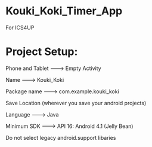 # Kouki_Koki_Timer_App
For ICS4UP

# Project Setup:

Phone and Tablet ---> Empty Activity

Name ---> Kouki_Koki

Package name ---> com.example.kouki_koki

Save Location (wherever you save your android projects)

Language ---> Java

Minimum SDK ---> API 16: Android 4.1 (Jelly Bean)

Do not select legacy android.support libaries

